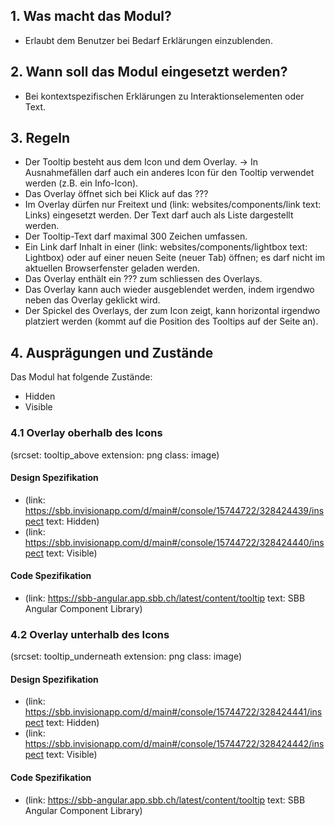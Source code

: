 ## 1. Was macht das Modul?
* Erlaubt dem Benutzer bei Bedarf Erklärungen einzublenden.

## 2. Wann soll das Modul eingesetzt werden?
* Bei kontextspezifischen Erklärungen zu Interaktionselementen oder Text.

## 3. Regeln
* Der Tooltip besteht aus dem Icon und dem Overlay. → In Ausnahmefällen darf auch ein anderes Icon für den Tooltip verwendet werden (z.B. ein Info-Icon).
* Das Overlay öffnet sich bei Klick auf das ???
* Im Overlay dürfen nur Freitext und (link: websites/components/link text: Links) eingesetzt werden. Der Text darf auch als Liste dargestellt werden.
* Der Tooltip-Text darf maximal 300 Zeichen umfassen.
* Ein Link darf Inhalt in einer (link: websites/components/lightbox text: Lightbox) oder auf einer neuen Seite (neuer Tab) öffnen; es darf nicht im aktuellen Browserfenster geladen werden.
* Das Overlay enthält ein ??? zum schliessen des Overlays.
* Das Overlay kann auch wieder ausgeblendet werden, indem irgendwo neben das Overlay geklickt wird.
* Der Spickel des Overlays, der zum Icon zeigt, kann horizontal irgendwo platziert werden (kommt auf die Position des Tooltips auf der Seite an).

## 4. Ausprägungen und Zustände
Das Modul hat folgende Zustände:
* Hidden
* Visible

### 4.1 Overlay oberhalb des Icons
(srcset: tooltip_above extension: png class: image)

#### Design Spezifikation
*   (link: https://sbb.invisionapp.com/d/main#/console/15744722/328424439/inspect text: Hidden)
*   (link: https://sbb.invisionapp.com/d/main#/console/15744722/328424440/inspect text: Visible)

#### Code Spezifikation
* (link: https://sbb-angular.app.sbb.ch/latest/content/tooltip text: SBB Angular Component Library)

### 4.2 Overlay unterhalb des Icons
(srcset: tooltip_underneath extension: png class: image)

#### Design Spezifikation
*   (link: https://sbb.invisionapp.com/d/main#/console/15744722/328424441/inspect text: Hidden)
*   (link: https://sbb.invisionapp.com/d/main#/console/15744722/328424442/inspect text: Visible)

#### Code Spezifikation
* (link: https://sbb-angular.app.sbb.ch/latest/content/tooltip text: SBB Angular Component Library)